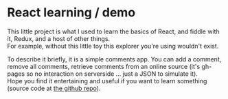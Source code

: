 # React learning / demo

This little project is what I used to learn the basics of React, and fiddle with it, Redux, and a host of other things.    
For example, without this little toy this explorer you're using wouldn't exist.

To describe it briefly, it is a simple comments app. You can add a comment, remove all comments, retrieve comments from an online source (it's gh-pages so no interaction on serverside ... just a JSON to simulate it).    
Hope you find it entertaining and useful if you want to learn something (source code at [the github repo](http://github.com/sabinmarcu/react-learning)).
